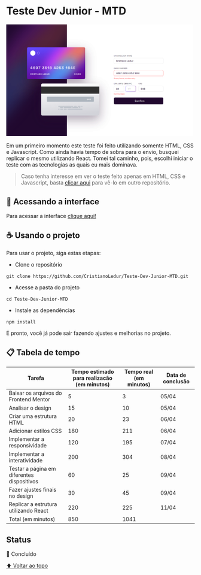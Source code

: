 # Teste Dev Junior - MTD

<img src="./src/assets/screenshot.png" style="width: 500px;">

Em um primeiro momento este teste foi feito utilizando somente HTML, CSS e Javascript. Como ainda havia tempo de sobra para o envio, busquei replicar o mesmo utilizando React. Tomei tal caminho, pois, escolhi iniciar o teste com as tecnologias as quais eu mais dominava.

> Caso tenha interesse em ver o teste feito apenas em HTML, CSS e Javascript, basta [clicar aqui](https://github.com/CristianoLedur/Desafio-MTD) para vê-lo em outro repositório.

## 🚀 Acessando a interface

Para acessar a interface [clique aqui!](https://teste-dev-junior-mtd-react.vercel.app/)

## ☕ Usando o projeto

Para usar o projeto, siga estas etapas:

* Clone o repositório

```
git clone https://github.com/CristianoLedur/Teste-Dev-Junior-MTD.git
```

* Acesse a pasta do projeto
```
cd Teste-Dev-Junior-MTD
```

* Instale as dependências

```
npm install
```

E pronto, você já pode sair fazendo ajustes e melhorias no projeto. 

## 📋 Tabela de tempo 

| Tarefa | Tempo estimado para realizacão (em minutos) | Tempo real (em minutos) | Data de conclusão | 
| --- | --- | --- | --- |
| Baixar os arquivos do Frontend Mentor | 5 | 3 | 05/04 | 
| Analisar o design | 15 | 10 | 05/04 | 
| Criar uma estrutura HTML | 20 | 23 | 06/04 | 
| Adicionar estilos CSS | 180 | 211 | 06/04 | 
| Implementar a responsividade | 120 | 195 | 07/04 | 
| Implementar a interatividade | 200 | 304 | 08/04 | 
| Testar a página em diferentes dispositivos | 60 | 25 | 09/04 | 
| Fazer ajustes finais no design | 30 | 45 | 09/04 |
| Replicar a estrutura utilizando React | 220 | 225 | 11/04 |
| Total (em minutos) | 850 | 1041 |

## Status

🎯 Concluído

[⬆ Voltar ao topo](#Teste-Dev-Junior)<br>